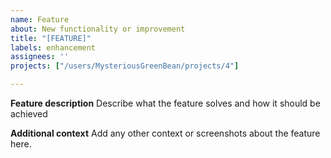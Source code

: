 ```yaml
---
name: Feature
about: New functionality or improvement
title: "[FEATURE]"
labels: enhancement
assignees: ''
projects: ["/users/MysteriousGreenBean/projects/4"]

---
```


**Feature description**
Describe what the feature solves and how it should be achieved

**Additional context**
Add any other context or screenshots about the feature here.
